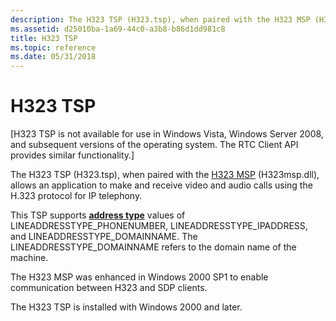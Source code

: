 ```yaml
---
description: The H323 TSP (H323.tsp), when paired with the H323 MSP (H323msp.dll), allows an application to make and receive video and audio calls using the H.323 protocol for IP telephony.
ms.assetid: d25010ba-1a69-44c0-a3b8-b86d1dd981c8
title: H323 TSP
ms.topic: reference
ms.date: 05/31/2018
---
```


# H323 TSP

\[H323 TSP is not available for use in Windows Vista, Windows Server 2008, and subsequent versions of the operating system. The RTC Client API provides similar functionality.\]

The H323 TSP (H323.tsp), when paired with the [H323 MSP](./h323-msp.md) (H323msp.dll), allows an application to make and receive video and audio calls using the H.323 protocol for IP telephony.

This TSP supports [**address type**](./lineaddresstype--constants.md) values of LINEADDRESSTYPE\_PHONENUMBER, LINEADDRESSTYPE\_IPADDRESS, and LINEADDRESSTYPE\_DOMAINNAME. The LINEADDRESSTYPE\_DOMAINNAME refers to the domain name of the machine.

The H323 MSP was enhanced in Windows 2000 SP1 to enable communication between H323 and SDP clients.

The H323 TSP is installed with Windows 2000 and later.

 

 
